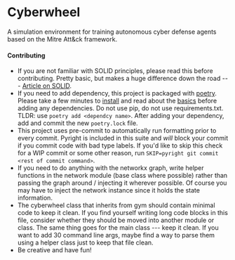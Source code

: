 # Cyberwheel

A simulation environment for training autonomous cyber defense agents based on the Mitre Att&ck framework.

#### Contributing

- If you are not familiar with SOLID principles, please read this before contributing. Pretty basic, but makes a huge difference down the road --- [Article on SOLID](https://medium.com/@iclub-ideahub/the-solid-principles-a-guide-to-writing-maintainable-and-extensible-code-in-python-ecac4ea8d7ee).
- If you need to add dependency, this project is packaged with [poetry](https://python-poetry.org/). Please take a few minutes to [install](https://python-poetry.org/docs/#installation) and read about the [basics](https://python-poetry.org/docs/basic-usage/#specifying-dependencies) before adding any dependencies. Do not use pip, do not use requirements.txt. TLDR: use `poetry add <dependcy name>`. After adding your dependency, add and commit the new `poetry.lock` file.
- This project uses pre-commit to automatically run formatting prior to every commit. Pyright is included in this suite and _will_ block your commit if you commit code with bad type labels. If you'd like to skip this check for a WIP commit or some other reason, run `SKIP=pyright git commit <rest of commit command>`.
- If you need to do anything with the networkx graph, write helper functions in the network module (base class where possible) rather than passing the graph around / injecting it wherever possible. Of course you may have to inject the network instance since it holds the state information.
- The cyberwheel class that inherits from gym should contain minimal code to keep it clean. If you find yourself writing long code blocks in this file, consider whether they should be moved into another module or class. The same thing goes for the main class --- keep it clean. If you want to add 30 command line args, maybe find a way to parse them using a helper class just to keep that file clean.
- Be creative and have fun!
